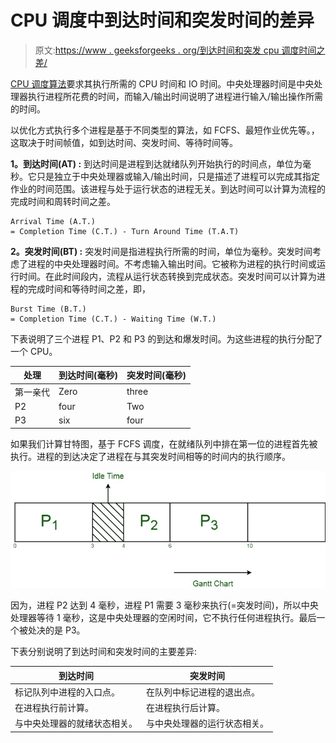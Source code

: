 # CPU 调度中到达时间和突发时间的差异

> 原文:[https://www . geeksforgeeks . org/到达时间和突发 cpu 调度时间之差/](https://www.geeksforgeeks.org/difference-between-arrival-time-and-burst-time-in-cpu-scheduling/)

[CPU 调度算法](https://www.geeksforgeeks.org/cpu-scheduling-in-operating-systems/)要求其执行所需的 CPU 时间和 IO 时间。中央处理器时间是中央处理器执行进程所花费的时间，而输入/输出时间说明了进程进行输入/输出操作所需的时间。

以优化方式执行多个进程是基于不同类型的算法，如 FCFS、最短作业优先等。，这取决于时间帧值，如到达时间、突发时间、等待时间等。

**1。到达时间(AT) :**
到达时间是进程到达就绪队列开始执行的时间点，单位为毫秒。它只是独立于中央处理器或输入/输出时间，只是描述了进程可以完成其指定作业的时间范围。该进程与处于运行状态的进程无关。到达时间可以计算为流程的完成时间和周转时间之差。

```
Arrival Time (A.T.) 
= Completion Time (C.T.) - Turn Around Time (T.A.T) 
```

**2。突发时间(BT) :**
突发时间是指进程执行所需的时间，单位为毫秒。突发时间考虑了进程的中央处理器时间。不考虑输入输出时间。它被称为进程的执行时间或运行时间。在此时间段内，流程从运行状态转换到完成状态。突发时间可以计算为进程的完成时间和等待时间之差，即，

```
Burst Time (B.T.) 
= Completion Time (C.T.) - Waiting Time (W.T.) 
```

下表说明了三个进程 P1、P2 和 P3 的到达和爆发时间。为这些进程的执行分配了一个 CPU。

<center>

| 处理 | 到达时间(毫秒) | 突发时间(毫秒) |
| --- | --- | --- |
| 第一亲代 | Zero | three |
| P2 | four | Two |
| P3 | six | four |

</center>

如果我们计算甘特图，基于 FCFS 调度，在就绪队列中排在第一位的进程首先被执行。进程的到达决定了进程在与其突发时间相等的时间内的执行顺序。

![](img/acf3198784edc66dfec9420ce10988ca.png)

因为，进程 P2 达到 4 毫秒，进程 P1 需要 3 毫秒来执行(=突发时间)，所以中央处理器等待 1 毫秒，这是中央处理器的空闲时间，它不执行任何进程执行。最后一个被处决的是 P3。

下表分别说明了到达时间和突发时间的主要差异:

<center>

| 到达时间 | 突发时间 |
| --- | --- |
| 标记队列中进程的入口点。 | 在队列中标记进程的退出点。 |
| 在进程执行前计算。 | 在进程执行后计算。 |
| 与中央处理器的就绪状态相关。 | 与中央处理器的运行状态相关。 |

</center>